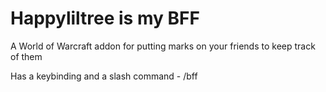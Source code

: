 # Happyliltree is my BFF
A World of Warcraft addon for putting marks on your friends to keep track of them

Has a keybinding and a slash command - /bff 
